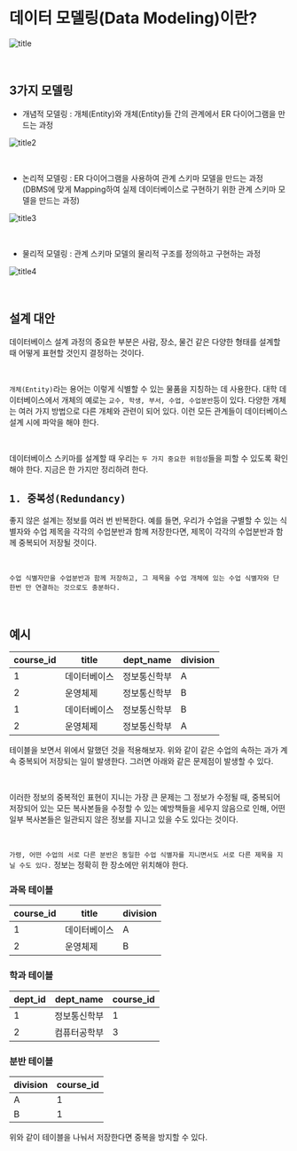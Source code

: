 # 데이터 모델링(Data Modeling)이란?

![title](https://t1.daumcdn.net/cfile/tistory/993267335A212E010B)

<br>

## 3가지 모델링

- 개념적 모델링 : 개체(Entity)와 개체(Entity)들 간의 관계에서 ER 다이어그램을 만드는 과정

![title2](https://t1.daumcdn.net/cfile/tistory/997C4B335A21306B2E)

<br>

- 논리적 모델링 : ER 다이어그램을 사용하여 관계 스키마 모델을 만드는 과정(DBMS에 맞게 Mapping하여 실제 데이터베이스로 구현하기 위한 관계 스키마 모델을 만드는 과정)

![title3](https://t1.daumcdn.net/cfile/tistory/99F6C3335A21306B03)

<br>

- 물리적 모델링 : 관계 스키마 모델의 물리적 구조를 정의하고 구현하는 과정

![title4](https://t1.daumcdn.net/cfile/tistory/99BE04335A21306C27)


<br>

## 설계 대안

데이터베이스 설계 과정의 중요한 부분은 사람, 장소, 물건 같은 다양한 형태를 설계할 때 어떻게 표현할 것인지 결정하는 것이다. 

<br>

`개체(Entity)`라는 용어는 이렇게 식별할 수 있는 물품을 지칭하는 데 사용한다. 대학 데이터베이스에서 개체의 예로는 `교수, 학생, 부서, 수업, 수업분반`등이 있다.
다양한 개체는 여러 가지 방법으로 다른 개체와 관련이 되어 있다. 이런 모든 관계들이 데이터베이스 설계 시에 파악을 해야 한다. 

<br>

데이터베이스 스키마를 설계할 때 우리는 `두 가지 중요한 위험성`들을 피할 수 있도록 확인해야 한다. 
지금은 한 가지만 정리하려 한다. 

## `1. 중복성(Redundancy)`

좋지 않은 설계는 정보를 여러 번 반복한다. 예를 들면, 우리가 수업을 구별할 수 있는 식별자와 수업 제목을 각각의 수업분반과 함께 저장한다면, 제목이 각각의 수업분반과 함께 중복되어 저장될 것이다. 

<br>

`수업 식별자만을 수업분반과 함께 저장하고, 그 제목을 수업 개체에 있는 수업 식별자와 단 한번 만 연결하는 것으로도 충분하다.`

<br>

## 예시

|course_id|title|dept_name| division | 
|------|---|---|---|
|1|데이터베이스| 정보통신학부 | A |
|2| 운영체제 | 정보통신학부 | B |
|1|데이터베이스| 정보통신학부 | B |
|2| 운영체제 | 정보통신학부 | A |

테이블을 보면서 위에서 말했던 것을 적용해보자. 위와 같이 같은 수업의 속하는 과가 계속 중복되어 저장되는 일이 발생한다. 그러면 아래와 같은 문제점이 발생할 수 있다. 

<br>

이러한 정보의 중복적인 표현이 지니는 가장 큰 문제는 그 정보가 수정될 때, 중복되어 저장되어 있는 모든 복사본들을 수정할 수 있는 예방책들을 세우지 않음으로 인해,
어떤 일부 복사본들은 일관되지 않은 정보를 지니고 있을 수도 있다는 것이다. 

<br>

`가령, 어떤 수업의 서로 다른 분반은 동일한 수업 식별자를 지니면서도 서로 다른 제목을 지닐 수도 있다.`
정보는 정확히 한 장소에만 위치해야 한다. 

### 과목 테이블

|course_id|title| division | 
|------|---|---|
|1|데이터베이스 | A |
|2| 운영체제  | B |

### 학과 테이블

|dept_id|dept_name| course_id |  
|------|---|---|
|1| 정보통신학부 | 1 |
|2| 컴퓨터공학부 | 3 |

### 분반 테이블

|division| course_id |
|---|---|
| A | 1 |
| B | 1 |


위와 같이 테이블을 나눠서 저장한다면 중복을 방지할 수 있다. 

<br>



